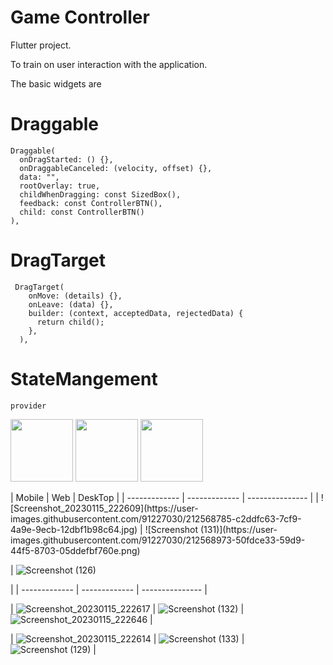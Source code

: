 
# Game Controller

Flutter project. 

To train on user interaction with the application.

The basic widgets are
# Draggable 

 
    Draggable(
      onDragStarted: () {},
      onDraggableCanceled: (velocity, offset) {},
      data: "",
      rootOverlay: true,
      childWhenDragging: const SizedBox(),
      feedback: const ControllerBTN(),
      child: const ControllerBTN()       
    ),
# DragTarget
     DragTarget(
        onMove: (details) {},
        onLeave: (data) {},
        builder: (context, acceptedData, rejectedData) {
          return child();
        },
      ),




# StateMangement
    provider
    


<p float="left">
  <img src="![Screenshot_20230115_222609](https://user-images.githubusercontent.com/91227030/212568785-c2ddfc63-7cf9-4a9e-9ecb-12dbf1b98c64.jpg) " width="100" />
  <img src="![Screenshot (131)](https://user-images.githubusercontent.com/91227030/212568973-50fdce33-59d9-44f5-8703-05ddefbf760e.png)" width="100" /> 
  <img src="![Screenshot (126)](https://user-images.githubusercontent.com/91227030/212568935-2e07f083-a336-46a6-8476-589aa34ae22b.png)" width="100" />
</p>
|        Mobile        |        Web        |        DeskTop        |
|     -------------    |   -------------   |    ---------------    |
|    ![Screenshot_20230115_222609](https://user-images.githubusercontent.com/91227030/212568785-c2ddfc63-7cf9-4a9e-9ecb-12dbf1b98c64.jpg) |   
![Screenshot (131)](https://user-images.githubusercontent.com/91227030/212568973-50fdce33-59d9-44f5-8703-05ddefbf760e.png)

| ![Screenshot (126)](https://user-images.githubusercontent.com/91227030/212568935-2e07f083-a336-46a6-8476-589aa34ae22b.png)
  
  |
  |     -------------    |   -------------   |    ---------------    |

|    ![Screenshot_20230115_222617](https://user-images.githubusercontent.com/91227030/212568823-b418c1f4-23a0-4a05-a909-1d4a328ed9df.jpg) |    ![Screenshot (132)](https://user-images.githubusercontent.com/91227030/212568991-90d75ab3-6c54-48a8-9bf8-a1e0c21a0d07.png)
   |    ![Screenshot_20230115_222646](https://user-images.githubusercontent.com/91227030/212568948-ae173251-698d-4829-91b6-6877d6dc60ee.jpg)
    |
    
    
| ![Screenshot_20230115_222614](https://user-images.githubusercontent.com/91227030/212568893-b664d88f-6047-4f13-a154-3c5caac4d9e2.jpg)
 |  ![Screenshot (133)](https://user-images.githubusercontent.com/91227030/212569002-22fecc31-2c55-403d-b5a2-47b2283af42f.png)
  |    ![Screenshot (129)](https://user-images.githubusercontent.com/91227030/212568961-0f8ed5d3-a8bc-481a-99fd-b3dad6d2b1e9.png)
    |
